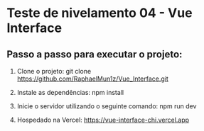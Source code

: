 # Teste de nivelamento 04 - Vue Interface

## Passo a passo para executar o projeto:

1. Clone o projeto:
git clone https://github.com/RaphaelMun1z/Vue_Interface.git

2. Instale as dependências:
npm install

3. Inicie o servidor utilizando o seguinte comando:
npm run dev

4. Hospedado na Vercel:
https://vue-interface-chi.vercel.app
